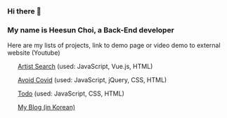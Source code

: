 ### Hi there 👋
<h3>My name is Heesun Choi, a Back-End developer</h3>
<p>Here are my lists of projects, link to demo page or video demo to external website (Youtube)</p>
<ul>
  <p><a href="https://www.youtube.com/watch?v=bOuwJ55wjOQ">Artist Search</a> (used: JavaScript, Vue.js, HTML)</p>
<p><a href="https://youtu.be/iC3Wp3i_UYU">Avoid Covid</a> (used: JavaScript, jQuery, CSS, HTML)</p> 
<p><a href="https://heesunchoi.github.io/Todo/">Todo</a> (used: JavaScript, CSS, HTML)</p>

  <p><a href="https://blog.naver.com/hsssy01/222328198640">My Blog (in Korean)</a></p> 
</ul>


<!--
**HeesunChoi/HeesunChoi** is a ✨ _special_ ✨ repository because its `README.md` (this file) appears on your GitHub profile.

Here are some ideas to get you started:

- 🔭 I’m currently working on ...
- 🌱 I’m currently learning ...
- 👯 I’m looking to collaborate on ...
- 🤔 I’m looking for help with ...
- 💬 Ask me about ...
- 📫 How to reach me: ...
- 😄 Pronouns: ...
- ⚡ Fun fact: ...
-->
